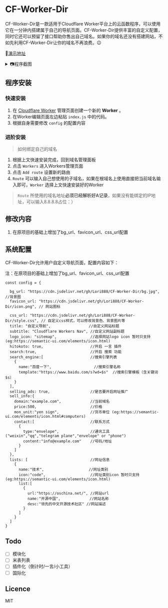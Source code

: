 # CF-Worker-Dir

CF-Worker-Dir是一款适用于Cloudflare Worker平台上的云函数程序，可以使用它在一分钟内搭建属于自己的导航页面。CF-Worker-Dir提供丰富的自定义配置，同时它还可以预留了接口帮助你售出自己域名。如果你的域名还没有搭建网站，不如先利用CF-Worker-Dir让你的域名不再浪费。😉

🎉[演示地址](http://gethe.best/)

<details>
<summary>📷程序截图</summary>
<img src="https://i.loli.net/2020/02/14/ahU32dQxMct9ugX.png"/>
</details>

## 程序安装
### 快速安装
1. 在 [Cloudflare Worker](https://workers.cloudflare.com/) 管理页面创建一个新的 **Worker** 。
2. 在Worker编辑页面左边粘贴 `index.js` 中的代码。
3. 根据自身需要修改 `config` 的配置内容
### 进阶安装
> 如何绑定自己的域名
1. 根据上文快速安装完成，回到域名管理面板
2. 点击 `Workers` 进入Workers管理页面
3. 点击 `Add route` 设置新的路由
4. `Route` 可以输入自己想使用的子域名，如果在根域名上使用直接把当前域名输入即可，`Worker` 选择上文快速安装好的Worker
> `Route` 所使用的域名地址**必须已经解析好A记录**，如果没有能绑定的IP地址，可以输入8.8.8.8占位：）

## 修改内容
1. 在原项目的基础上增加了bg_url、favicon_url、css_url配置

## 系统配置

CF-Worker-Dir允许用户自定义导航页面，配置内容如下：


注：在原项目的基础上增加了bg_url、favicon_url、css_url配置
```
const config = {

  bg_url: "https://cdn.jsdelivr.net/gh/Lori888/CF-Worker-Dir/bg.jpg", //背景图
  favicon_url: "https://cdn.jsdelivr.net/gh/Lori888/CF-Worker-Dir/icon.png", // 网站图标

  css_url: "https://cdn.jsdelivr.net/gh/Lori888/CF-Worker-Dir/style.css", // 自定义css样式，可以修改背景色、背景图片等
  title: "自定义导航",                 //自定义网站标题
  subtitle: "Cloudflare Workers Nav", //自定义网站副标题
  logo_icon: "sitemap",               //选择网站logo icon 暂时只支持 (eg:https://semantic-ui.com/elements/icon.html)
  hitokoto: true,                     //开启 一言 插件
  search:true,                        //开启 搜索 功能  
  search_engine:[                     //搜索引擎列表
    {
      name:"百度一下",                   //搜索引擎名称
      template:"https://www.baidu.com/s?wd=$s"  //搜索引擎模板（含关键词$s）
    }
  ],
  selling_ads: true,                  //是否要开启网址推广
  sell_info:{
    domain:"example.com",             //当前域名
    price:500,                        //价格
    mon_unit:"yen sign",              //货币单位 (eg:https://semantic-ui.com/elements/icon.html#computers)
    contact:[                         //联系方式
      {
        type:"envelope",              //通讯工具 ("weixin","qq","telegram plane","envelope" or "phone")
        content:"info@example.com"    //号码/地址
      }
    ]                        
  },
  lists: [                            //网址信息
    {
      name:"技术",                    //网址类别
      icon:"code",                    //网址类别icon 暂时只支持 (eg:https://semantic-ui.com/elements/icon.html)
      list:[
        {
          url:"https://oschina.net/", //网站url
          name:"开源中国",             //网站名称
          desc:"领先的中文开源技术社区" //网站描述
        }
      ]
    }
  ]
}
```

## Todo
- [ ] 模块化
- [ ] 米表列表
- [ ] 插件化（倒计时/一言/小工具）  
- [ ] 国际化  

## Licence

MIT
